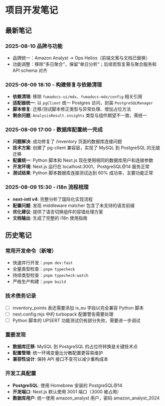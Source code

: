 # 项目开发笔记

## 最新笔记

### 2025-08-10 品牌与功能
- 品牌统一：Amazon Analyst → Ops Helios（前端文案与文档已替换）
- 功能调整：移除“多日聚合”，保留“单日分析”；后续若恢复需与聚合服务和 API schema 对齐

### 2025-08-09 18:10 - 构建修复与依赖清理
- **依赖清理**: 移除 `fumadocs-ui/mdx`、`fumadocs-mdx/config` 相关引用
- **适配器统一**: 以 `pgClient` 统一 Postgres 访问，封装 `PostgreSQLManager`
- **脚本修复**: 迁移/测试脚本修正类型与异常处理、增加占位方法
- **剩余问题**: `AnalysisResult.insights` 类型与组件期望不一致，需统一

### 2025-08-09 17:00 - 数据库配置统一完成
- **问题解决**: 成功修复了 /inventory 页面的数据库连接问题
- **技术方案**: 创建了 pg-client 兼容层，实现了 MySQL 到 PostgreSQL 的无缝迁移
- **配置统一**: Python 脚本和 Next.js 现在使用相同的数据库用户和连接参数
- **开发环境**: Next.js 运行在 localhost:3001，PostgreSQL@14 服务正常
- **测试结果**: Python 脚本数据库连接测试达到 60% 成功率，主要功能正常

### 2025-08-09 15:30 - i18n 流程梳理
- **next-intl v4**: 完整分析了国际化实现流程
- **配置问题**: 发现 middleware matcher 包含了未支持的语言前缀
- **优化建议**: 提供了语言切换组件的容错处理方案
- **文档输出**: 生成了完整的 i18n 使用指南

## 历史笔记

### 常用开发命令（新增）
- 快速并行开发：`pnpm dev:fast`
- 全量类型检查：`pnpm typecheck`
- 持续类型检查：`pnpm typecheck:watch`
- 严格生产构建：`pnpm build`

### 技术债务记录
- [ ] inventory_points 表还需要添加 is_eu 字段以完全兼容 Python 脚本
- [ ] next.config.mjs 中的 turbopack 配置警告需要处理
- [ ] Python 脚本的 UPSERT 功能测试仍有部分失败，需要进一步调试

### 重要发现
- **数据库迁移**: MySQL 到 PostgreSQL 的占位符转换是关键技术点
- **配置管理**: 统一环境变量比分散配置更容易维护
- **兼容性设计**: 保持 API 接口不变可以减少重构成本

### 开发工具配置
- **PostgreSQL**: 使用 Homebrew 安装的 PostgreSQL@14
- **开发端口**: Next.js 默认使用 3001 端口（3000 被占用）
- **数据库用户**: 统一使用 amazon_analyst 用户，密码 amazon_analyst_2024
